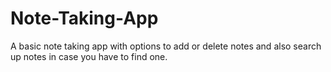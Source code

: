 # Note-Taking-App
A basic note taking app with options to add or delete notes and also search up notes in case you have to find one.
